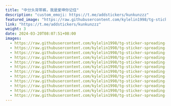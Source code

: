 ```yaml
---
title: "中分头背带裤，我是爱坤你记住"
description: "custom_emoji: https://t.me/addstickers/kunkunzzz"
featured_image: "https://raw.githubusercontent.com/kylelin1998/tg-sticker-spreading-worldwide-images/main/img/bee57d2e-3680-45c7-acdd-61e7a1697648.jpg"
link: "https://t.me/addstickers/kunkunzzz"
weight: 3
date: 2024-03-20T08:07:51+08:00
images:
  - https://raw.githubusercontent.com/kylelin1998/tg-sticker-spreading-worldwide-images/main/img/bee57d2e-3680-45c7-acdd-61e7a1697648.jpg
  - https://raw.githubusercontent.com/kylelin1998/tg-sticker-spreading-worldwide-images/main/img/5f194a6b-a5be-4aaf-af90-573c103d81e7.jpg
  - https://raw.githubusercontent.com/kylelin1998/tg-sticker-spreading-worldwide-images/main/img/cdae7ff2-c6c4-445f-982a-ab8d90e7186d.jpg
  - https://raw.githubusercontent.com/kylelin1998/tg-sticker-spreading-worldwide-images/main/img/362c1364-4f43-4c33-9511-645ffddb72c4.jpg
  - https://raw.githubusercontent.com/kylelin1998/tg-sticker-spreading-worldwide-images/main/img/d68ffdca-2082-431f-8499-ea6cc1431221.jpg
  - https://raw.githubusercontent.com/kylelin1998/tg-sticker-spreading-worldwide-images/main/img/4aa30702-0349-4d97-9aac-9c3756ec368d.jpg
  - https://raw.githubusercontent.com/kylelin1998/tg-sticker-spreading-worldwide-images/main/img/cbec9378-4de3-49eb-9947-5cc141557017.jpg
  - https://raw.githubusercontent.com/kylelin1998/tg-sticker-spreading-worldwide-images/main/img/c58fa40d-f72b-42e4-ba9d-65a5a8f636fc.jpg
  - https://raw.githubusercontent.com/kylelin1998/tg-sticker-spreading-worldwide-images/main/img/e9056041-a8c3-468e-91cf-93baee85e30a.jpg
  - https://raw.githubusercontent.com/kylelin1998/tg-sticker-spreading-worldwide-images/main/img/813e4b97-1839-4eb1-88ca-0c28f177447a.jpg
  - https://raw.githubusercontent.com/kylelin1998/tg-sticker-spreading-worldwide-images/main/img/9a4d9ed5-05dd-4f02-b497-91ddc11d0d68.jpg
  - https://raw.githubusercontent.com/kylelin1998/tg-sticker-spreading-worldwide-images/main/img/9f6c0667-af0e-429e-93c9-680a66f2b638.jpg
---
```

